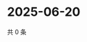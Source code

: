 # 2025-06-20

共 0 条

<!-- BEGIN ZHIHUQUESTIONS -->
<!-- 最后更新时间 Fri Jun 20 2025 12:19:03 GMT+0800 (China Standard Time) -->

<!-- END ZHIHUQUESTIONS -->
